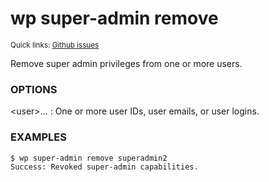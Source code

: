 # wp super-admin remove

<small>Quick links: <a href="https://github.com/issues?q=is%3Aopen+label%3Acommand%3Asuper-admin-remove+sort%3Aupdated-desc+org%3Awp-cli">Github issues</a></small>

Remove super admin privileges from one or more users.

### OPTIONS

&lt;user&gt;...
: One or more user IDs, user emails, or user logins.

### EXAMPLES

    $ wp super-admin remove superadmin2
    Success: Revoked super-admin capabilities.



